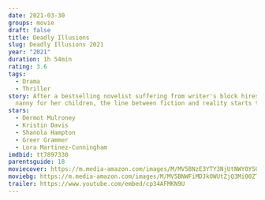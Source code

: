 ```yaml
---
date: 2021-03-30
groups: movie
draft: false
title: Deadly Illusions
slug: Deadly Illusions 2021
year: "2021"
duration: 1h 54min
rating: 3.6
tags:
  - Drama
  - Thriller
story: After a bestselling novelist suffering from writer's block hires a new
  nanny for her children, the line between fiction and reality starts to blur.
stars:
  - Dermot Mulroney
  - Kristin Davis
  - Shanola Hampton
  - Greer Grammer
  - Lora Martinez-Cunningham
imdbid: tt7897330
parentsguide: 18
moviecover: https://m.media-amazon.com/images/M/MV5BNzE3YTY3NjUtNWY0YS00NmVkLThhYmEtYWQxMjFhN2UwN2IxXkEyXkFqcGdeQXVyMTkxNjUyNQ@@._V1_FMjpg_UX857_.jpg
moviebg: https://m.media-amazon.com/images/M/MV5BNWFiMDJkOWUtZjQ3Mi00ZTNmLWExNTktZTYzMzU1ZWJiNzUwXkEyXkFqcGdeQXVyMTkxNjUyNQ@@._V1_FMjpg_UX1280_.jpg
trailer: https://www.youtube.com/embed/cp34AFMKN9U
---
```

